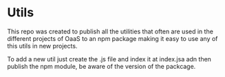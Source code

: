 # Utils

This repo was created to publish all the utilities that often are used in the different projects of OaaS to an npm package making it easy to use any of this utils in new projects.

To add a new util just create the .js file and index it at index.jsa adn then publish the npm module, be aware of the version of the packcage.
